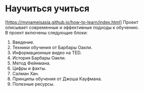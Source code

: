 # Научиться учиться  
[https://mynameisasia.github.io/how-to-learn/index.html]
Проект описывает современные и эффективные подходы к обучению.   
В проект включены следующие блоки: 
1. Введение. 
2. Техники обучения от Барбары Оакли. 
3. Информационные видео на TED.
4. История Барбары Оакли.
5. Метод Фейнмана.
6. Цифры и факты. 
7. Салман Хан.
8. Принципы обучения от Джоша Кауфмана.
9. Полезные ресурсы.  